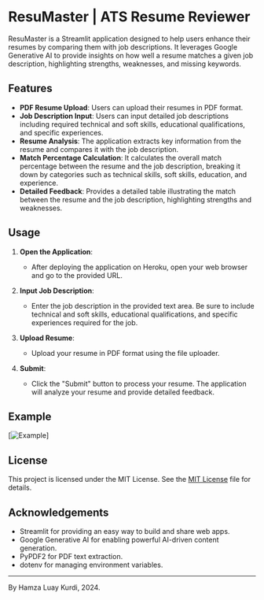 # ResuMaster | ATS Resume Reviewer

ResuMaster is a Streamlit application designed to help users enhance their resumes by comparing them with job descriptions. It leverages Google Generative AI to provide insights on how well a resume matches a given job description, highlighting strengths, weaknesses, and missing keywords.

## Features

- **PDF Resume Upload**: Users can upload their resumes in PDF format.
- **Job Description Input**: Users can input detailed job descriptions including required technical and soft skills, educational qualifications, and specific experiences.
- **Resume Analysis**: The application extracts key information from the resume and compares it with the job description.
- **Match Percentage Calculation**: It calculates the overall match percentage between the resume and the job description, breaking it down by categories such as technical skills, soft skills, education, and experience.
- **Detailed Feedback**: Provides a detailed table illustrating the match between the resume and the job description, highlighting strengths and weaknesses.

## Usage

1. **Open the Application**:
    - After deploying the application on Heroku, open your web browser and go to the provided URL.

2. **Input Job Description**:
    - Enter the job description in the provided text area. Be sure to include technical and soft skills, educational qualifications, and specific experiences required for the job.

3. **Upload Resume**:
    - Upload your resume in PDF format using the file uploader.

4. **Submit**:
    - Click the "Submit" button to process your resume. The application will analyze your resume and provide detailed feedback.

## Example

[![Example](https://i.imgur.com/osMlmjV.gif)]

## License

This project is licensed under the MIT License. See the [MIT License](LICENSE) file for details.

## Acknowledgements

- Streamlit for providing an easy way to build and share web apps.
- Google Generative AI for enabling powerful AI-driven content generation.
- PyPDF2 for PDF text extraction.
- dotenv for managing environment variables.

---

By Hamza Luay Kurdi, 2024.
